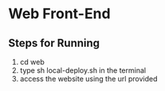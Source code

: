# Web Front-End
## Steps for Running

1. cd web
1. type sh local-deploy.sh in the terminal
1. access the website using the url provided